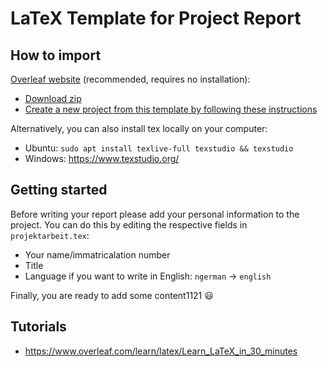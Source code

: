 # LaTeX Template for Project Report

## How to import

[Overleaf website](https://www.overleaf.com/) (recommended, requires no installation): 
  - [Download zip](https://github.com/mt2-erlangen/latex-template/archive/master.zip)
  - [Create a new project from this template by following these instructions](https://www.overleaf.com/learn/how-to/I_have_created_a_LaTeX_document_elsewhere%E2%80%94can_I_import_it_into_Overleaf%3F)

Alternatively, you can also install tex locally on your computer: 
- Ubuntu: `sudo apt install texlive-full texstudio && texstudio`
- Windows: https://www.texstudio.org/

## Getting started

Before writing your report please add your personal information to the project. You can do this by editing the respective fields in `projektarbeit.tex`:
- Your name/immatricalation number
- Title
- Language if you want to write in English: `ngerman` -> `english`

Finally, you are ready to add some content1121 :smiley:

## Tutorials

 - https://www.overleaf.com/learn/latex/Learn_LaTeX_in_30_minutes
